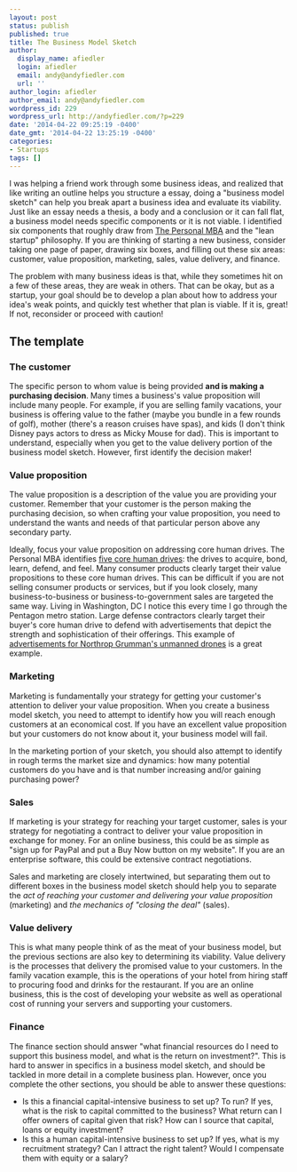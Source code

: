 ```yaml
---
layout: post
status: publish
published: true
title: The Business Model Sketch
author:
  display_name: afiedler
  login: afiedler
  email: andy@andyfiedler.com
  url: ''
author_login: afiedler
author_email: andy@andyfiedler.com
wordpress_id: 229
wordpress_url: http://andyfiedler.com/?p=229
date: '2014-04-22 09:25:19 -0400'
date_gmt: '2014-04-22 13:25:19 -0400'
categories:
- Startups
tags: []
---
```

I was helping a friend work through some business ideas, and realized that like writing an outline helps you structure a essay, doing a "business model sketch" can help you break apart a business idea and evaluate its viability. Just like an essay needs a thesis, a body and a conclusion or it can fall flat, a business model needs specific components or it is not viable. I identified six components that roughly draw from <a title="The Personal MBA by Joshua Kaufman at Amazon" href="http://www.amazon.com/The-Personal-MBA-Master-Business/dp/1591845572" target="_blank">The Personal MBA</a> and the "lean startup" philosophy. If you are thinking of starting a new business, consider taking one page of paper, drawing six boxes, and filling out these six areas: customer, value proposition, marketing, sales, value delivery, and finance.

The problem with many business ideas is that, while they sometimes hit on a few of these areas, they are weak in others. That can be okay, but as a startup, your goal should be to develop a plan about how to address your idea's weak points, and quickly test whether that plan is viable. If it is, great! If not, reconsider or proceed with caution!
<h2>The template</h2>
<h3>The customer</h3>
The specific person to whom value is being provided <strong>and is making a purchasing decision</strong>. Many times a business's value proposition will include many people. For example, if you are selling family vacations, your business is offering value to the father (maybe you bundle in a few rounds of golf), mother (there's a reason cruises have spas), and kids (I don't think Disney pays actors to dress as Micky Mouse for dad). This is important to understand, especially when you get to the value delivery portion of the business model sketch. However, first identify the decision maker!
<h3>Value proposition</h3>
The value proposition is a description of the value you are providing your customer. Remember that your customer is the person making the purchasing decision, so when crafting your value proposition, you need to understand the wants and needs of that particular person above any secondary party.

Ideally, focus your value proposition on addressing core human drives. The Personal MBA identifies <a href="http://book.personalmba.com/core-human-drives/" target="_blank">five core human drives</a>: the drives to acquire, bond, learn, defend, and feel. Many consumer products clearly target their value propositions to these core human drives. This can be difficult if you are not selling consumer products or services, but if you look closely, many business-to-business or business-to-government sales are targeted the same way. Living in Washington, DC I notice this every time I go through the Pentagon metro station. Large defense contractors clearly target their buyer's core human drive to defend with advertisements that depict the strength and sophistication of their offerings. This example of <a href="http://www.huffingtonpost.com/2013/09/06/drone-ads-dc-metro_n_3880026.html" target="_blank">advertisements for Northrop Grumman's unmanned drones</a> is a great example.
<h3>Marketing</h3>
Marketing is fundamentally your strategy for getting your customer's attention to deliver your value proposition. When you create a business model sketch, you need to attempt to identify how you will reach enough customers at an economical cost. If you have an excellent value proposition but your customers do not know about it, your business model will fail.

In the marketing portion of your sketch, you should also attempt to identify in rough terms the market size and dynamics: how many potential customers do you have and is that number increasing and/or gaining purchasing power?
<h3>Sales</h3>
If marketing is your strategy for reaching your target customer, sales is your strategy for negotiating a contract to deliver your value proposition in exchange for money. For an online business, this could be as simple as "sign up for PayPal and put a Buy Now button on my website". If you are an enterprise software, this could be extensive contract negotiations.

Sales and marketing are closely intertwined, but separating them out to different boxes in the business model sketch should help you to separate the <em>act of reaching your customer and delivering your value proposition</em> (marketing) and <em>the mechanics of "closing the deal"</em> (sales).
<h3>Value delivery</h3>
This is what many people think of as the meat of your business model, but the previous sections are also key to determining its viability. Value delivery is the processes that delivery the promised value to your customers. In the family vacation example, this is the operations of your hotel from hiring staff to procuring food and drinks for the restaurant. If you are an online business, this is the cost of developing your website as well as operational cost of running your servers and supporting your customers.
<h3>Finance</h3>
The finance section should answer "what financial resources do I need to support this business model, and what is the return on investment?". This is hard to answer in specifics in a business model sketch, and should be tackled in more detail in a complete business plan. However, once you complete the other sections, you should be able to answer these questions:
<ul>
	<li>Is this a financial capital-intensive business to set up? To run? If yes, what is the risk to capital committed to the business? What return can I offer owners of capital given that risk? How can I source that capital, loans or equity investment?</li>
	<li>Is this a human capital-intensive business to set up? If yes, what is my recruitment strategy? Can I attract the right talent? Would I compensate them with equity or a salary?</li>
</ul>
